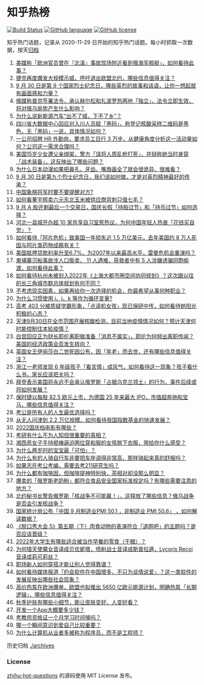 # 知乎热榜
[![Build Status](https://github.com/ToWeLong/zhihu-hot-questions/workflows/CI/badge.svg)](https://github.com/ToWeLong/zhihu-hot-questions/actions)
[![GitHub language](https://img.shields.io/badge/language-golang-orange.svg)](https://golang.org/)
[![GitHub license](https://img.shields.io/github/license/ToWeLong/zhihu-hot-questions)](https://github.com/ToWeLong/zhihu-hot-questions/blob/main/LICENSE)

知乎热门话题，记录从 2020-11-29 日开始的知乎热门话题。每小时抓取一次数据，按天[归档](./archives)

<!-- BEGIN -->

1. [美媒称「欧洲官员曾在『北溪』事故现场附近看到俄海军舰艇」，如何看待此事？](https://www.zhihu.com/question/556434671)
1. [捷克再度爆发大规模示威，呼吁退出欧盟北约，哪些信息值得关注？](https://www.zhihu.com/question/556667787)
1. [9 月 30 日是第 9 个国家烈士纪念日，哪些英烈的故事和话语，让你一想起就有画面感和力量？](https://www.zhihu.com/question/556026573)
1. [俄媒称普京签署法令，承认赫尔松和扎波罗热两地「独立」，法令立即生效，将对俄乌局势产生什么影响？](https://www.zhihu.com/question/556778831)
1. [为什么说新能源汽车“出不了城，下不了乡”？](https://www.zhihu.com/question/551029509)
1. [四川省大数据中心回应对入川人员赋「黑码」，称登记核酸采样二维码是黑色，无「黑码」一说，具体情况如何？](https://www.zhihu.com/question/556625957)
1. [一公司招聘 HR 外勤岗，要求员工日行 3 万步，从健康角度分析这一活动量如何？公司这一需求合理吗？](https://www.zhihu.com/question/556477146)
1. [美国15岁少女遭父亲绑架，警方「误将人质乱枪打死」，并辩称她当时身穿「战术装备」，这反映出了哪些问题？](https://www.zhihu.com/question/556837808)
1. [为什么日本动漫如果把鼻孔、牙齿、嘴唇画全了就会很诡异、很难看？](https://www.zhihu.com/question/28489148)
1. [9 月 30 日是第九个烈士纪念日，我们该如何做，才是对英烈精神最好的传承？](https://www.zhihu.com/question/555913858)
1. [中国象棋将军时要不要提醒对方?](https://www.zhihu.com/question/484392953)
1. [如何看董宇辉卖六元东北玉米被供应商背刺只值七毛？](https://www.zhihu.com/question/555872060)
1. [9 月 A 股还剩最后一个交易日，国庆长假「持股过节」和「持币过节」如何选择？](https://www.zhihu.com/question/556501002)
1. [河北一县城开办超 10 家共享自习室惹热议，为何中国年轻人热衷「花钱买自觉」？](https://www.zhihu.com/question/556454468)
1. [如何看待「阿片危机」致美国一年损失近 1.5 万亿美元，去年美国约 8 万人死因与阿片类药物成瘾有关？](https://www.zhihu.com/question/556526306)
1. [美国抵押贷款利率升至6.7%，为2007年以来最高水平，雷曼危机会重演吗？](https://www.zhihu.com/question/556779118)
1. [柬埔寨沉船事故涉人口贩卖， 11 人遇难，获救者中有 5 人涉嫌诱骗同胞偷渡，如何看待此事？](https://www.zhihu.com/question/556844272)
1. [如何看待杭州未被划入2022年《上海大都市圈空间协同规划》？这次跟以往的长三角城市群总体规划有何不同？](https://www.zhihu.com/question/556020673)
1. [不考虑现实因素，如果再给你一次选择的机会，你最希望从事何种职业？](https://www.zhihu.com/question/551203746)
1. [为什么习惯使用 i、j、k 等作为循环变量?](https://www.zhihu.com/question/24890607)
1. [高考 403 分被质疑学霸形象，「点读机女孩」现已保研中传，如何看待她阳光积极的心态？](https://www.zhihu.com/question/556458307)
1. [天津9月30日在全市范围开展核酸检测，目前当地疫情情况如何？预计天津何时能控制住本轮疫情？](https://www.zhihu.com/question/556774711)
1. [白宫回应正为财长耶伦离职做准备「消息不属实」，耶伦为何频出离职传闻？美国的经济政策会否发生转向？](https://www.zhihu.com/question/556294561)
1. [英国女王伊丽莎白二世死因公布，因「年老」而去世，还有哪些信息值得关注？](https://www.zhihu.com/question/556682593)
1. [浙江一老师发现 6 年级孩子「看言情」成风气，如何看待这一现象？孩子看什么书，家长应该把关吗？](https://www.zhihu.com/question/556287617)
1. [拜登表示美国将永远不会承认俄罗斯「占据乌克兰领土」的行为，事件后续或将如何发展？](https://www.zhihu.com/question/556854337)
1. [保时捷以每股 82.5 欧元上市，为德国 25 年来最大 IPO，市值超奔驰和宝马，哪些信息值得关注？](https://www.zhihu.com/question/556706402)
1. [考公是所有人的人生最优选择吗？](https://www.zhihu.com/question/546231962)
1. [从无人问津到 2.2 万亿规模，如何看待我国指数基金的快速发展？](https://www.zhihu.com/question/556213231)
1. [2022国庆档电影有哪些？](https://www.zhihu.com/question/541483341)
1. [考研有什么不为人知但很重要的真相？](https://www.zhihu.com/question/549671935)
1. [湘西恶女子手持棍棒逼迫两位穿和服的女孩脱下衣服，带给你什么感受？](https://www.zhihu.com/question/555714454)
1. [为什么两岁时的宝宝最「可怕」？](https://www.zhihu.com/question/507543790)
1. [为什么有的人骑自行车非要把车座调得非常高，那样骑起来真的舒服吗？](https://www.zhihu.com/question/556246431)
1. [如果志在考公考编，需要去考211研究生吗？](https://www.zhihu.com/question/552881959)
1. [为什么都有咖啡因，但咖啡提神特别快，茶相对却没那么明显？](https://www.zhihu.com/question/546951667)
1. [爆卖的「俄罗斯老奶粉」都符合食品安全国家标准规定吗？有哪些需要注意的地方？](https://www.zhihu.com/question/556213396)
1. [北约秘书长警告俄罗斯「核战争不可能赢！」，这释放了哪些信息？俄乌战争是否会引发核战争？](https://www.zhihu.com/question/556531736)
1. [国家统计局公布「中国 9 月制造业PMI 50.1 ，非制造业 PMI 50.6」 ，如何解读数据？](https://www.zhihu.com/question/556801357)
1. [《脱口秀大会 5》第五期（下）肉食动物的表演符合「退网吧」的主题吗？是否应该晋级？](https://www.zhihu.com/question/556242558)
1. [2022年大学生有哪些适合被当作早餐的零食（干粮）？](https://www.zhihu.com/question/554964817)
1. [为何猎天使魔女音译成贝优妮塔，喷射战士音译成斯普拉遁，Lycoris Recoi 音译成莉可莉丝？](https://www.zhihu.com/question/555012243)
1. [职场新人如何穿搭才能让别人觉得靠谱？](https://www.zhihu.com/question/554872043)
1. [如何看待媒体报道「约会软件在中国增多，不只为谈情说爱」？这一类软件的发展反映出哪些社会现象？](https://www.zhihu.com/question/556200475)
1. [高价热泵在欧洲爆单，欧盟也拟推出 5650 亿欧元能源计划，明确热泵「长期逻辑」，哪些信息值得关注？](https://www.zhihu.com/question/556359650)
1. [秋季护肤有哪些小细节，能让皮肤变好，人变好看？](https://www.zhihu.com/question/555645715)
1. [开发一个App大概要多少钱？](https://www.zhihu.com/question/53656977)
1. [考教师资格证一个月学习时间够吗？](https://www.zhihu.com/question/550264043)
1. [哪一个瞬间意识到爱自己比较重要？](https://www.zhihu.com/question/555340574)
1. [为什么计算机从业者多被称为程序员，而不是工程师？](https://www.zhihu.com/question/552999749)

<!-- END -->

历史归档 [./archives](./archives)


### License
[zhihu-hot-questions](https://github.com/towelong/zhihu-hot-questions) 的源码使用 MIT License 发布。